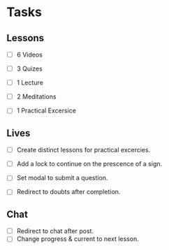 # Tasks

## Lessons

- [ ] 6 Videos
- [ ] 3 Quizes
- [ ] 1 Lecture
- [ ] 2 Meditations
- [ ] 1 Practical Excersice


## Lives

- [ ] Create distinct lessons for practical excercies.
- [ ] Add a lock to continue on the prescence of a sign.
- [ ] Set modal to submit a question.
- [ ] Redirect to doubts after completion.


## Chat

- [ ] Redirect to chat after post.
- [ ] Change progress & current to next lesson.
